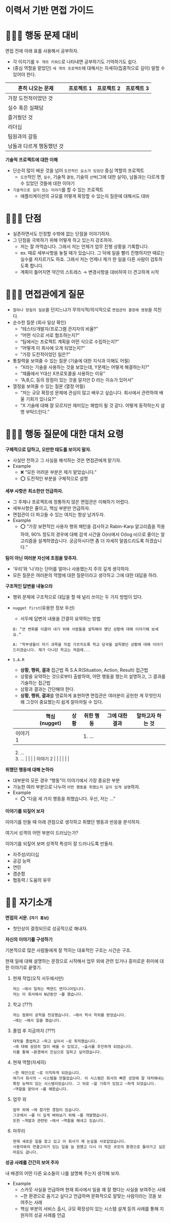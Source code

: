 # 이력서 기반 면접 가이드

# 🤷🏻‍♂️ 행동 문제 대비

면접 전에 아래 표를 사용해서 공부하자.

- 각 이지기를 `두 개의 키워드`로 나타내면 공부하기도 기억하기도 쉽다.
- (중심 역할을 맡았던) `세 개의 프로젝트`에 대해서는 자세히(집중적으로 깊이) 말할 수 있어야 한다.

| 흔히 나오는 문제          | 프로젝트 1 | 프로젝트 2 | 프로젝트 3 |
| ------------------------- | ---------- | ---------- | ---------- |
| 가장 도전적이었던 것      |            |            |            |
| 실수 혹은 실패담          |            |            |            |
| 즐거웠던 것               |            |            |            |
| 리더십                    |            |            |            |
| 팀원과의 갈등             |            |            |            |
| 남들과 다르게 행동했던 것 |            |            |            |

**기술적 프로젝트에 대한 이해**

- 단순히 많이 배운 것을 넘어 `도전적인 요소가 있었던` 중심 역할의 프로젝트
    - `도전`적인 면, `실수`, 기술적 `결정`, 기술의 `선택`(그에 대한 실익), 남들과는 다르게 할 수 있었던 것들에 대한 이야기
- `기술적으로 깊이 있는 이야기`를 할 수 있는 프로젝트
    - 애플리케이션의 규모를 어떻게 확장할 수 있는지 질문에 대해서도 대비

# 🙆🏻‍♂️ **단점**

- 실존하면서도 인정할 수밖에 없는 단점을 이야기하자.
- 그 단점을 극복하기 위해 어떻게 하고 있는지 강조하자.
    - 저는 잘 까먹습니다. 그래서 저는 언제가 업무 진행 상황을 기록합니다.
    - ex. 때로 세부사항을 놓칠 때가 있습니다. 그 덕에 일을 빨리 진행하지만 때로는 실수를 저지르기도 하죠. 그래서 저는 언제나 제가 한 일을 다른 사람이 검토하도록 합니다.
    - 계획이 틀어지면 약간의 스트레스 → 변경사항을 대비하여 더 견고하게 시작

# 🙋🏼‍♂️ **면접관에게 질문**

- `얼마나 양질의 질문`을 던지느냐가 무의식적/의식적으로 `면접관의 결정에 영향`을 끼친다.
- 순수한 질문 (회사 일상 확인)
    - “테스터/개발자/프로그램 관지자의 비율?”
    - “어떤 식으로 서로 협조하는지?”
    - “팀에서는 프로젝트 계획을 어떤 식으로 수립하는지?”
    - “어떻게 이 회사에 오게 되었는지?”
    - “가장 도전적이었던 일은?”
- 통찰력을 보여줄 수 있는 질문 (기술에 대한 지식과 이해도 어필)
    - “X라는 기술을 사용하는 것을 보았는데, Y문제는 어떻게 해결하는지?”
    - “제품에서 Y대신 X프로토콜을 사용하는 이유”
    - “A,B,C, 등의 장점이 있는 것을 알지만 D 라는 이슈가 있어서”
- 열정을 보여줄 수 있는 질문 (열정 어필)
    - “저는 규모 확장성 문제에 관심이 많고 배우고 싶습니다. 회사에서 관련하여 배울 기회가 있나요?”
    - “X 기술에 대해 잘 모르지만 재미있는 해법이 될 것 같다. 어떻게 동작하는지 설명 부탁드린다.”

# 💆🏻‍♂️ 행동 질문에 대한 대처 요령

**구체적으로 답하고, 오만한 태도를 보이지 말자.**

- 사실만 전하고 그 사실을 해석하는 것은 면접관에게 맡기자.
- Example
    - ❌ “모든 어려운 부분은 제가 맡았습니다.”
    - ⭕️ 도전적인 부분을 구체적으로 설명

**세부 사항은 최소한만 언급하자.**

- 그 주제나 프로젝트에 정통하지 않은 면접관은 이해하기 어렵다.
- 세부사항은 줄이고, 핵심 부분만 언급하자.
- 면접관이 더 파고들 수 있는 여지는 항상 남겨두자.
- Example
    - ⭕️ ”가장 보편적인 사용자 행위 패턴을 검사하고 Rabin-Karp 알고리즘을 적용하여, 90% 정도의 경우에 대해 검색 시간을 O(n)에서 O(log n)으로 줄이는 알고리즘을 설계하였습니다. 궁금하시다면 좀 더 자세히 말씀드리도록 하겠습니다.”

**팀이 아닌 여러분 자신에 초점을 맞추자.**

- ‘우리’와 ‘나’라는 단어를 얼마나 사용했는지 주의 깊게 생각하자.
- 모든 질문은 여러분의 역할에 대한 질문이라고 생각하고 그에 대한 대답을 하라.

**구조적인 답변을 내놓으라**

- 행위 문제에 구조적으로 대답을 할 때 널리 쓰이는 두 가지 방법이 있다.
- `nugget first`(유용한 정보 우선)
    - 서두에 답변의 내용을 간결히 요약하는 방법
    
    ```
    Q: “큰 변화를 이끌어 내기 위해 사람들을 설득해야 했던 상황에 대해 이야기해 보세요.”
    
    A: "학부생들이 자기 과목을 직접 가르치도록 학교 당국을 설득했던 상황에 대해 이야기 드리겠습니다. 제가 다니던 학교는 처음에...
    ```
    
- `S.A.R`
    - **상황, 행위, 결과** 접근법 즉 S.A.R(Situation, Action, Result) 접근법
    - 상황을 요약하는 것으로부터 출발하여, 어떤 행동을 했는지 설명하고, 그 결과를 기술하는 접근법
    - 상황과 결과는 간단해야 한다.
    - **상황, 행위, 결과**를 명료하게 표현하면 면접관은 여러분이 공헌한 게 무엇인지 왜 그것이 중요했는지 쉽게 알아차릴 수 있다.
    
    |          | 핵심(nugget) | 상황 | 취한 행동 | 그에 대한 결과 | 말하고자 하는 것 |
    | -------- | ------------ | ---- | --------- | -------------- | ---------------- |
    | 이야기 1 |              |      | 1. …      |
    2. …
    3. … |  |  |
    | 이야기 2 |  |  |  |  |  |

**취했던 행동에 대해 논하라**

- 대부분의 모든 경우 “행동”이 이야기에서 가장 중요한 부분
- 가능한 여러 부분으로 나누어 `어떤 행동을 취했는지 깊이 있게 설명`하자.
- Example
    - ⭕️  “다음 세 가지 행동을 취했습니다. 우선, 저는 …”

**이야기를 되짚어 보자**

이야기를 만들 때 아래 관점으로 생각하고 취했던 행동과 반응을 분석하자. 

여기서 성격의 어떤 부분이 드러났는가? 

이야기를 되짚어 보며 성격적 특성이 잘 드러나도록 만들자.

- 자주성/리더십
- 공감 능력
- 연민
- 겸손함
- 협동력 / 도움의 유무

# 🧞‍♂️ 자기소개

**면접의 서문. (`자기 홍보`)**

- 첫인상이 결정되므로 성공적으로 해내자.

**자신의 이야기를 구성하기**

기본적으로 많은 사람들에게 잘 먹히는 대표적인 구조는 시간순 구조.

현재 일에 대해 설명하는 문장으로 시작해서 업무 외에 관련 있거나 흥미로운 취미에 대한 이야기로 끝맺기.

1. 현재 작업(오직 서두에서만)
    
    ```
    저는 ~에서 일하는 백엔드 엔지니어입니다. 
    저는 이 회사에서 N년동안 ~를 했습니다.
    ```
    
2. 학교 (???)
    
    ```
    저는 컴퓨터 공학을 전공했습니다. ~에서 학사 학위를 받았습니다.
    ~에는 ~에서 일을 했습니다.
    ```
    
3. 졸업 후 지금까지 (???)
    
    ```
    대학을 졸업하고 ~하고 싶어서 ~로 취직했습니다.
    ~에 대해 굉장히 많이 배울 수 있었고, ~출시를 추진하게 되었습니다.
    이를 통해 ~환경에서 진심으로 일하고 싶어졌습니다.
    ```
    
4. 현재 역할(자세히)
    
    ```
    ~한 제안으로 ~로 이직하게 되었습니다.
    여기서 회사의 ~ 시스템을 만들었습니다. 이 시스템은 회사의 빠른 성장에 잘 대처해내는 확장 능력이 있는 시스템이었습니다. 그 뒤로 ~할 기회가 있었고 ~하게 되었습니다.
    ~역할을 맡아서 ~를 해왔습니다.
    ```
    
5. 업무 외
    
    ```
    업무 외에 ~에 참가한 경험이 있습니다.
    그곳에서 ~를 더 깊게 배워보기 위해 ~를 개발했습니다.
    또한 ~개발과 관련된 ~에서 ~역할을 해내고 있습니다.
    ```
    
6. 마무리
    
    ```
    현재 새로운 일을 찾고 있고 이 회사가 제 눈길을 사로잡았습니다.
    사용자와의 연결고리가 있는 일을 늘 원했고 다시 더 작은 규모의 환경으로 돌아가고 싶은 마음도 큽니다.
    ```
    

**성공 사례를 간간히 보여 주자**

내 배경의 어떤 다른 요소들이 나를 설명해 주는지 생각해 보자.

- Example
    - 스카웃 사실을 언급하며 현재 회사에서 일을 꽤 잘 했다는 사실을 보여주는 사례
    - ~한 환경으로 옴기고 싶다고 언급하며 문화적으로 알맞는 사람이라는 것을 보여주는 사례
    - 핵심 부분의 서비스 출시, 규모 확장성이 있는 시스템 설계 등의 사례를 통해 지원자의 성공 사례를 언급